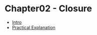 
# Chapter02 - Closure

* [Intro](./01-intro.md)
* [Practical Explanation](./02-practical-explanation.md)